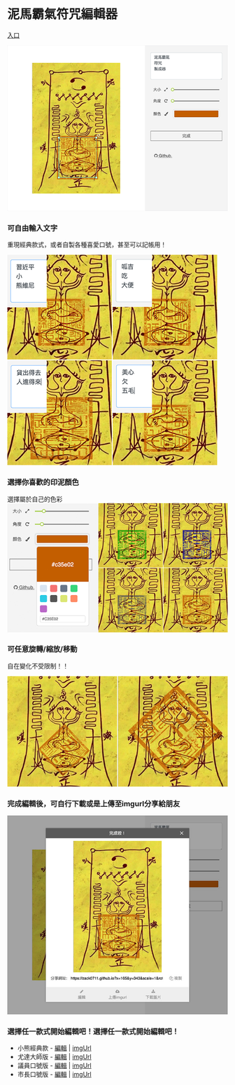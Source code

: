 # 泥馬霸氣符咒編輯器
[入口](https://zack0711.github.io/nimapachi-rune-paper-editor/ "Entry Link")

![Example Image](/images/example-0.png "Example Image")

### 可自由輸入文字
重現經典款式，或者自製各種喜愛口號，甚至可以記帳用！

![Example Image](/images/example-1.png "Example Image")

### 選擇你喜歡的印泥顏色
選擇屬於自己的色彩
![Example Image](/images/example-2.png "Example Image")

### 可任意旋轉/縮放/移動
自在變化不受限制！！

![Example Image](/images/example-3.png "Example Image")

### 完成編輯後，可自行下載或是上傳至imgurl分享給朋友
![Example Image](/images/example-4.jpg "Example Image")

### 選擇任一款式開始編輯吧！選擇任一款式開始編輯吧！
+ 小熊經典款 - [編輯](https://ppt.cc/f5tfhx "Edit Link") | [imgUrl](https://i.imgur.com/AByfXaP.jpg "imgUrl Link")
+ 尤達大師版 - [編輯](https://ppt.cc/felA9x "Edit Link") | [imgUrl](https://i.imgur.com/uTcpu2X.jpg "imgUrl Link")
+ 議員口號版 - [編輯](https://ppt.cc/fouZFx "Edit Link") | [imgUrl](https://i.imgur.com/B67j128.jpg "imgUrl Link")
+ 市長口號版 - [編輯](https://ppt.cc/fyUeqx "Edit Link") | [imgUrl](https://i.imgur.com/DlQNEXl.jpg "imgUrl Link")
